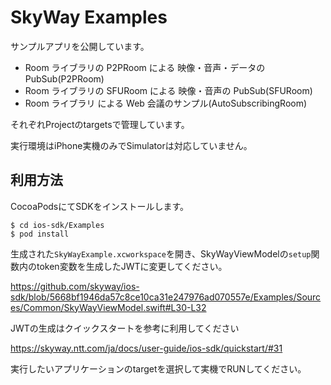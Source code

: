 # SkyWay Examples

サンプルアプリを公開しています。

- Room ライブラリの P2PRoom による 映像・音声・データの PubSub(P2PRoom)
- Room ライブラリの SFURoom による 映像・音声の PubSub(SFURoom)
- Room ライブラリ による Web 会議のサンプル(AutoSubscribingRoom)

それぞれProjectのtargetsで管理しています。

実行環境はiPhone実機のみでSimulatorは対応していません。

## 利用方法

CocoaPodsにてSDKをインストールします。

```
$ cd ios-sdk/Examples
$ pod install
```

生成された`SkyWayExample.xcworkspace`を開き、SkyWayViewModelの`setup`関数内のtoken変数を生成したJWTに変更してください。

https://github.com/skyway/ios-sdk/blob/5668bf1946da57c8ce10ca31e247976ad070557e/Examples/Sources/Common/SkyWayViewModel.swift#L30-L32

JWTの生成はクイックスタートを参考に利用してください

https://skyway.ntt.com/ja/docs/user-guide/ios-sdk/quickstart/#31

実行したいアプリケーションのtargetを選択して実機でRUNしてください。